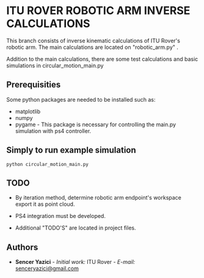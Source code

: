 # ITU ROVER ROBOTIC ARM INVERSE CALCULATIONS
This branch consists of inverse kinematic calculations of ITU Rover's robotic arm. The main calculations are located on "robotic_arm.py" .

Addition to the main calculations, there are some test calculations and basic simulations in circular_motion_main.py

## Prerequisities
Some python packages are needed to be installed such as:
* matplotlib
* numpy
* pygame - This package is necessary for controlling the main.py simulation with ps4 controller.


## Simply to run example simulation
```
python circular_motion_main.py
```

## TODO

* By iteration method, determine robotic arm endpoint's workspace export it as point cloud.

* PS4 integration must be developed.

* Additional "TODO'S" are located in project files.

## Authors
* **Sencer Yazici** - *Initial work:* ITU Rover - *E-mail:* senceryazici@gmail.com

